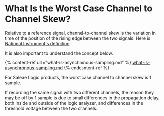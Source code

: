 # What Is the Worst Case Channel to Channel Skew?

Relative to a reference signal, channel-to-channel skew is the variation in time of the position of the rising edge between the two signals. Here is [National Instrument's definition](http://zone.ni.com/reference/en-XX/help/370520K-01/hsdio/fpin\_skew/).

It is also important to understand the concept below.

{% content-ref url="what-is-asynchronous-sampling.md" %}
[what-is-asynchronous-sampling.md](what-is-asynchronous-sampling.md)
{% endcontent-ref %}

For Saleae Logic products, the worst case channel to channel skew is 1 sample.

If recording the same signal with two different channels, the reason they may be off by 1 sample is due to small differences in the propagation delay, both inside and outside of the logic analyzer, and differences in the threshold voltage between the two channels.
